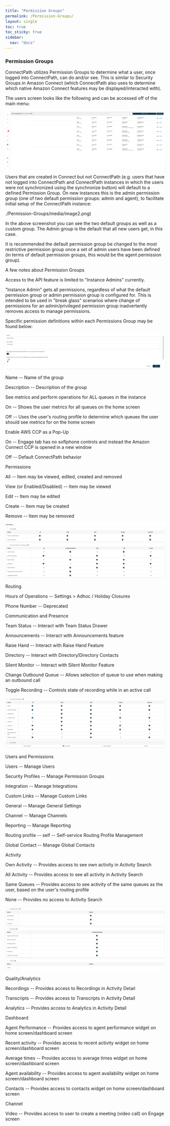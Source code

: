 ```yaml
---
title: "Permission Groups"
permalink: /Permission-Groups/
layout: single
toc: true
toc_sticky: true
sidebar:
  nav: "docs"
---
```


### Permission Groups

ConnectPath utilizes Permission Groups to determine what a user, once
logged into ConnectPath, can do and/or see. This is similar to Security
Groups in Amazon Connect (which ConnectPath also uses to determine which
native Amazon Connect features may be displayed/interacted with).

The users screen looks like the following and can be accessed off of the
main menu:

![](./Permission-Groups/media/image1.png)

Users that are created in Connect but not ConnectPath (e.g. users that
have not logged into ConnectPath and ConnectPath instances in which the
users were not synchronized using the synchronize button) will default
to a defined Permission Group. On new instances this is the admin
permission group (one of two default permission groups: admin and
agent), to facilitate initial setup of the ConnectPath instance:

./Permission-Groups/media/image2.png)

In the above screenshot you can see the two default groups as well as a
custom group. The Admin group is the default that all new users get, in
this case.

It is recommended the default permission group be changed to the most
restrictive permission group once a set of admin users have been defined
(in terms of default permission groups, this would be the agent
permission group).

A few notes about Permission Groups

Access to the API feature is limited to "Instance Admins" currently.

"Instance Admin" gets all permissions, regardless of what the default
permission group or admin permission group is configured for. This is
intended to be used in "break glass" scenarios where change of
permissions for an admin/privileged permission group inadvertently
removes access to manage permissions.

Specific permission definitions within each Permissions Group may be
found below:

![](./Permission-Groups/media/image3.png)

Name -- Name of the group

Description -- Description of the group

See metrics and perform operations for ALL queues in the instance

On -- Shows the user metrics for all queues on the home screen

Off -- Uses the user's routing profile to determine which queues the
user should see metrics for on the home screen

Enable AWS CCP as a Pop-Up

On -- Engage tab has no softphone controls and instead the Amazon
Connect CCP is opened in a new window

Off -- Default ConnectPath behavior

Permissions

All -- Item may be viewed, edited, created and removed

View (or Enabled/Disabled) -- Item may be viewed

Edit -- Item may be edited

Create -- Item may be created

Remove -- Item may be removed

![](./Permission-Groups/media/image4.png)

Routing

Hours of Operations -- Settings \> Adhoc / Holiday Closures

Phone Number -- Deprecated

Communication and Presence

Team Status -- Interact with Team Status Drawer

Announcements -- Interact with Announcements feature

Raise Hand -- Interact with Raise Hand Feature

Directory -- Interact with Directory/Directory Contacts

Silent Monitor -- Interact with Silent Monitor Feature

Change Outbound Queue -- Allows selection of queue to use when making an
outbound call

Toggle Recording -- Controls state of recording while in an active call

![](./Permission-Groups/media/image5.png)

Users and Permissions

Users -- Manage Users

Security Profiles -- Manage Permission Groups

Integration -- Manage Integrations

Custom Links -- Manage Custom Links

General -- Manage General Settings

Channel -- Manage Channels

Reporting -- Manage Reporting

Routing profile -- self -- Self-service Routing Profile Management

Global Contact -- Manage Global Contacts

Activity

Own Activity -- Provides access to see own activity in Activity Search

All Activity -- Provides access to see all activity in Activity Search

Same Queues -- Provides access to see activity of the same queues as the
user, based on the user's routing profile

None -- Provides no access to Activity Search

![](./Permission-Groups/media/image6.png)

Quality/Analytics

Recordings -- Provides access to Recordings in Activity Detail

Transcripts -- Provides access to Transcripts in Activity Detail

Analytics -- Provides access to Analytics in Activity Detail

Dashboard

Agent Performance -- Provides access to agent performance widget on home
screen/dashboard screen

Recent activity -- Provides access to recent activity widget on home
screen/dashboard screen

Average times -- Provides access to average times widget on home
screen/dashboard screen

Agent availability -- Provides access to agent availability widget on
home screen/dashboard screen

Contacts -- Provides access to contacts widget on home screen/dashboard
screen

Channel

Video -- Provides access to user to create a meeting (video call) on
Engage screen
